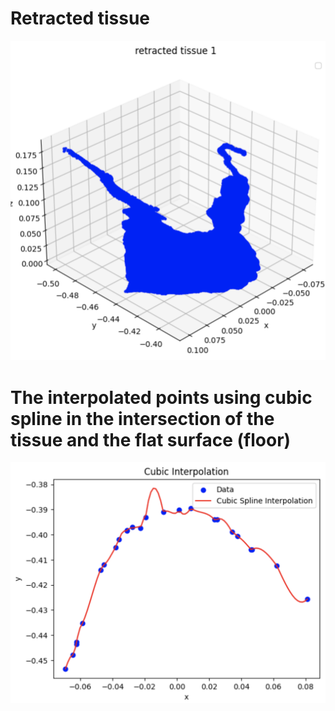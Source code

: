 # Retracted tissue
![Alt text](./cutline_splines_numerical/tissue.png)

# The interpolated points using cubic spline in the intersection of the tissue and the flat surface (floor) 
![Alt text](./cutline_splines_numerical/cubic_spline.png)
